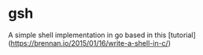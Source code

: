 # gsh
A simple shell implementation in go based in this [tutorial] (https://brennan.io/2015/01/16/write-a-shell-in-c/)